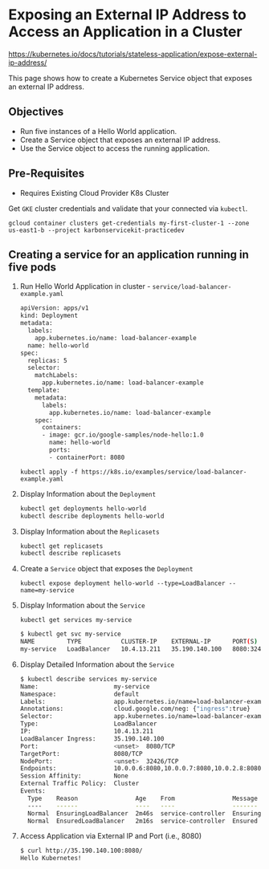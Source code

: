 # Exposing an External IP Address to Access an Application in a Cluster

https://kubernetes.io/docs/tutorials/stateless-application/expose-external-ip-address/

This page shows how to create a Kubernetes Service object that exposes an external IP address.

## Objectives

- Run five instances of a Hello World application.
- Create a Service object that exposes an external IP address.
- Use the Service object to access the running application.


## Pre-Requisites

- Requires Existing Cloud Provider K8s Cluster

Get `GKE` cluster credentials and validate that your connected via `kubectl`.

`gcloud container clusters get-credentials my-first-cluster-1 --zone us-east1-b --project karbonservicekit-practicedev`

## Creating a service for an application running in five pods

1. Run Hello World Application in cluster - `service/load-balancer-example.yaml`

    ```bash
    apiVersion: apps/v1
    kind: Deployment
    metadata:
      labels:
        app.kubernetes.io/name: load-balancer-example
      name: hello-world
    spec:
      replicas: 5
      selector:
        matchLabels:
          app.kubernetes.io/name: load-balancer-example
      template:
        metadata:
          labels:
            app.kubernetes.io/name: load-balancer-example
        spec:
          containers:
          - image: gcr.io/google-samples/node-hello:1.0
            name: hello-world
            ports:
            - containerPort: 8080
    ```

    `kubectl apply -f https://k8s.io/examples/service/load-balancer-example.yaml`

1. Display Information about the `Deployment`

    ```bash
    kubectl get deployments hello-world
    kubectl describe deployments hello-world
    ```

1. Display Information about the `Replicasets`

    ```bash
    kubectl get replicasets
    kubectl describe replicasets
    ```

1. Create a `Service` object that exposes the `Deployment`

    `kubectl expose deployment hello-world --type=LoadBalancer --name=my-service`

1. Display Information about the `Service`

    `kubectl get services my-service`

    ```bash
    $ kubectl get svc my-service
    NAME         TYPE           CLUSTER-IP    EXTERNAL-IP      PORT(S)          AGE
    my-service   LoadBalancer   10.4.13.211   35.190.140.100   8080:32426/TCP   83s
    ```

1. Display Detailed Information about the `Service`

    ```bash
    $ kubectl describe services my-service
    Name:                     my-service
    Namespace:                default
    Labels:                   app.kubernetes.io/name=load-balancer-example
    Annotations:              cloud.google.com/neg: {"ingress":true}
    Selector:                 app.kubernetes.io/name=load-balancer-example
    Type:                     LoadBalancer
    IP:                       10.4.13.211
    LoadBalancer Ingress:     35.190.140.100
    Port:                     <unset>  8080/TCP
    TargetPort:               8080/TCP
    NodePort:                 <unset>  32426/TCP
    Endpoints:                10.0.0.6:8080,10.0.0.7:8080,10.0.2.8:8080 + 2 more...
    Session Affinity:         None
    External Traffic Policy:  Cluster
    Events:
      Type    Reason                Age    From                Message
      ----    ------                ----   ----                -------
      Normal  EnsuringLoadBalancer  2m46s  service-controller  Ensuring load balancer
      Normal  EnsuredLoadBalancer   2m16s  service-controller  Ensured load balancer
    ```

1. Access Application via External IP and Port (i.e., 8080)

    ```bash
    $ curl http://35.190.140.100:8080/
    Hello Kubernetes!
    ```
